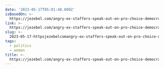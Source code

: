 ```yaml
---
date: '2023-05-17T05:01:48.000Z'
isBasedOn: >-
  https://jezebel.com/angry-ex-staffers-speak-out-on-pro-choice-democrats-stu-1850434278
link: >-
  https://jezebel.com/angry-ex-staffers-speak-out-on-pro-choice-democrats-stu-1850434278
slug: >-
  2023-05-17-httpsjezebelcomangry-ex-staffers-speak-out-on-pro-choice-democrats-stu-1850434278
tags:
  - politics
  - women
title: >-
  https://jezebel.com/angry-ex-staffers-speak-out-on-pro-choice-democrats-stu-1850434278
---
```


